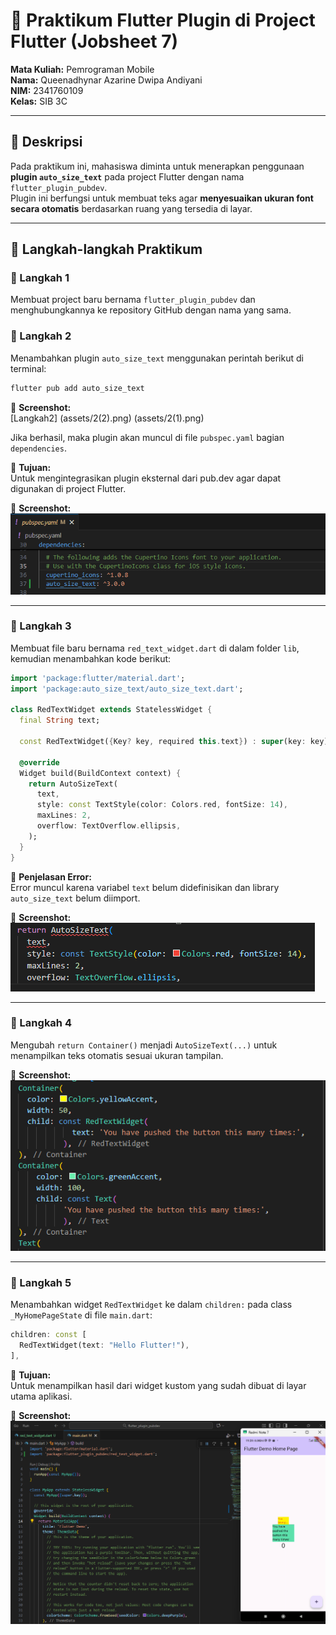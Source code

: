 # 🧩 Praktikum Flutter Plugin di Project Flutter (Jobsheet 7)
**Mata Kuliah:** Pemrograman Mobile  
**Nama:** Queenadhynar Azarine Dwipa Andiyani  
**NIM:** 2341760109  
**Kelas:** SIB 3C  

---

## 📘 Deskripsi
Pada praktikum ini, mahasiswa diminta untuk menerapkan penggunaan **plugin `auto_size_text`** pada project Flutter dengan nama `flutter_plugin_pubdev`.  
Plugin ini berfungsi untuk membuat teks agar **menyesuaikan ukuran font secara otomatis** berdasarkan ruang yang tersedia di layar.

---

## 🧱 Langkah-langkah Praktikum

### 🔹 Langkah 1
Membuat project baru bernama `flutter_plugin_pubdev` dan menghubungkannya ke repository GitHub dengan nama yang sama.

### 🔹 Langkah 2
Menambahkan plugin `auto_size_text` menggunakan perintah berikut di terminal:
```bash
flutter pub add auto_size_text
```
📸 **Screenshot:**  
[Langkah2]
(assets/2(2).png)
(assets/2(1).png)

Jika berhasil, maka plugin akan muncul di file `pubspec.yaml` bagian `dependencies`.

🧠 **Tujuan:**  
Untuk mengintegrasikan plugin eksternal dari pub.dev agar dapat digunakan di project Flutter.

📸 **Screenshot:**  
![Langkah2](assets/2.png)

---

### 🔹 Langkah 3
Membuat file baru bernama `red_text_widget.dart` di dalam folder `lib`, kemudian menambahkan kode berikut:

```dart
import 'package:flutter/material.dart';
import 'package:auto_size_text/auto_size_text.dart';

class RedTextWidget extends StatelessWidget {
  final String text;

  const RedTextWidget({Key? key, required this.text}) : super(key: key);

  @override
  Widget build(BuildContext context) {
    return AutoSizeText(
      text,
      style: const TextStyle(color: Colors.red, fontSize: 14),
      maxLines: 2,
      overflow: TextOverflow.ellipsis,
    );
  }
}
```

🧠 **Penjelasan Error:**  
Error muncul karena variabel `text` belum didefinisikan dan library `auto_size_text` belum diimport.

📸 **Screenshot:**  
![Langkah3](assets/3.png)

---

### 🔹 Langkah 4
Mengubah `return Container()` menjadi `AutoSizeText(...)` untuk menampilkan teks otomatis sesuai ukuran tampilan.

📸 **Screenshot:**  
![Langkah4](assets/4.png)

---

### 🔹 Langkah 5
Menambahkan widget `RedTextWidget` ke dalam `children:` pada class `_MyHomePageState` di file `main.dart`:

```dart
children: const [
  RedTextWidget(text: "Hello Flutter!"),
],
```

🧠 **Tujuan:**  
Untuk menampilkan hasil dari widget kustom yang sudah dibuat di layar utama aplikasi.

📸 **Screenshot:**  
![Langkah5](assets/5.png)
